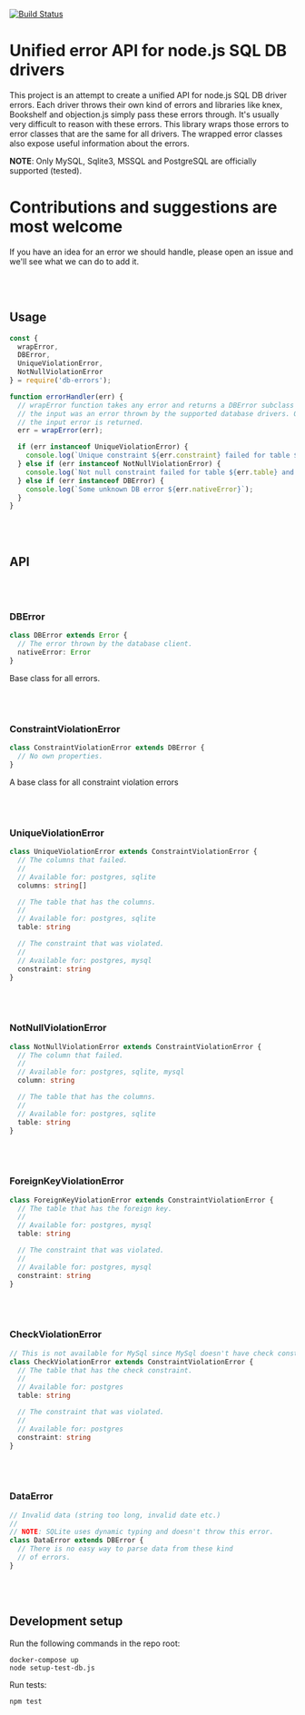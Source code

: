 [![Build Status](https://travis-ci.org/Vincit/db-errors.svg?branch=master)](https://travis-ci.org/Vincit/db-errors)

# Unified error API for node.js SQL DB drivers

This project is an attempt to create a unified API for node.js SQL DB driver errors. Each driver
throws their own kind of errors and libraries like knex, Bookshelf and objection.js simply
pass these errors through. It's usually very difficult to reason with these errors. This
library wraps those errors to error classes that are the same for all drivers. The wrapped
error classes also expose useful information about the errors.

__NOTE__: Only MySQL, Sqlite3, MSSQL and PostgreSQL are officially supported (tested).

# Contributions and suggestions are most welcome

If you have an idea for an error we should handle, please open an issue and we'll see what we can do to add it.

<br>
<br>

## Usage

```js
const {
  wrapError,
  DBError,
  UniqueViolationError,
  NotNullViolationError
} = require('db-errors');

function errorHandler(err) {
  // wrapError function takes any error and returns a DBError subclass instance if
  // the input was an error thrown by the supported database drivers. Otherwise
  // the input error is returned.
  err = wrapError(err);

  if (err instanceof UniqueViolationError) {
    console.log(`Unique constraint ${err.constraint} failed for table ${err.table} and columns ${err.columns}`);
  } else if (err instanceof NotNullViolationError) {
    console.log(`Not null constraint failed for table ${err.table} and column ${err.column}`);
  } else if (err instanceof DBError) {
    console.log(`Some unknown DB error ${err.nativeError}`);
  }
}
```

<br>
<br>

## API

<br>
<br>

### DBError

```ts
class DBError extends Error {
  // The error thrown by the database client.
  nativeError: Error
}
```

Base class for all errors.

<br>
<br>

### ConstraintViolationError

```ts
class ConstraintViolationError extends DBError {
  // No own properties.
}
```

A base class for all constraint violation errors

<br>
<br>

### UniqueViolationError

```ts
class UniqueViolationError extends ConstraintViolationError {
  // The columns that failed.
  //
  // Available for: postgres, sqlite
  columns: string[]

  // The table that has the columns.
  //
  // Available for: postgres, sqlite
  table: string

  // The constraint that was violated.
  //
  // Available for: postgres, mysql
  constraint: string
}
```

<br>
<br>

### NotNullViolationError

```ts
class NotNullViolationError extends ConstraintViolationError {
  // The column that failed.
  //
  // Available for: postgres, sqlite, mysql
  column: string

  // The table that has the columns.
  //
  // Available for: postgres, sqlite
  table: string
}
```

<br>
<br>

### ForeignKeyViolationError

```ts
class ForeignKeyViolationError extends ConstraintViolationError {
  // The table that has the foreign key.
  //
  // Available for: postgres, mysql
  table: string

  // The constraint that was violated.
  //
  // Available for: postgres, mysql
  constraint: string
}
```

<br>
<br>

### CheckViolationError

```ts
// This is not available for MySql since MySql doesn't have check constraints.
class CheckViolationError extends ConstraintViolationError {
  // The table that has the check constraint.
  //
  // Available for: postgres
  table: string

  // The constraint that was violated.
  //
  // Available for: postgres
  constraint: string
}
```

<br>
<br>

### DataError

```ts
// Invalid data (string too long, invalid date etc.)
//
// NOTE: SQLite uses dynamic typing and doesn't throw this error.
class DataError extends DBError {
  // There is no easy way to parse data from these kind
  // of errors.
}
```

<br>
<br>


## Development setup

Run the following commands in the repo root:

```shell
docker-compose up
node setup-test-db.js
```

Run tests:

```shell
npm test
```
